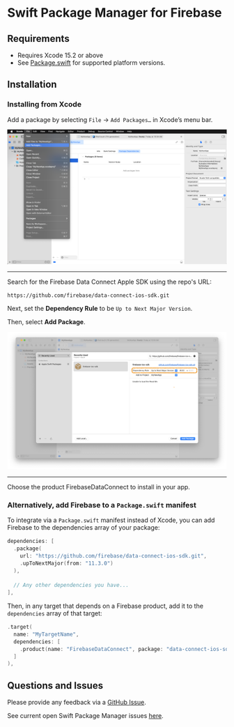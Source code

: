 # Swift Package Manager for Firebase

## Requirements

- Requires Xcode 15.2 or above
- See [Package.swift](Package.swift) for supported platform versions.

## Installation

### Installing from Xcode

Add a package by selecting `File` → `Add Packages…` in Xcode’s menu bar.

<img src="docs/resources/swiftpm_step1.png">

---

Search for the Firebase Data Connect Apple SDK using the repo's URL:
```console
https://github.com/firebase/data-connect-ios-sdk.git
```

Next, set the **Dependency Rule** to be `Up to Next Major Version`.

Then, select **Add Package**.

<img src="docs/resources/swiftpm_step2.png">

---

Choose the product FirebaseDataConnect to install in your app.


### Alternatively, add Firebase to a `Package.swift` manifest

To integrate via a `Package.swift` manifest instead of Xcode, you can add
Firebase to the dependencies array of your package:

```swift
dependencies: [
  .package(
    url: "https://github.com/firebase/data-connect-ios-sdk.git",
    .upToNextMajor(from: "11.3.0")
  ),

  // Any other dependencies you have...
],
```

Then, in any target that depends on a Firebase product, add it to the `dependencies`
array of that target:

```swift
.target(
  name: "MyTargetName",
  dependencies: [
    .product(name: "FirebaseDataConnect", package: "data-connect-ios-sdk"),
  ]
),
```

## Questions and Issues

Please provide any feedback via a [GitHub
Issue](https://github.com/firebase/firebase-ios-sdk/issues/new?template=bug_report.md).

See current open Swift Package Manager issues
[here]([https://github.com/firebase/firebase-ios-sdk/labels/Swift%20Package%20Manager](https://github.com/firebase/firebase-ios-sdk/issues?q=is%3Aopen+label%3A%22Swift+Package+Manager%22+sort%3Acomments-desc)).
